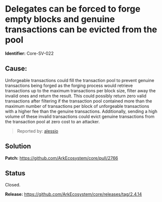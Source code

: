 # Delegates can be forced to forge empty blocks and genuine transactions can be evicted from the pool
**Identifier:** Core-SV-022

## Cause: 
Unforgeable transactions could fill the transaction pool to prevent genuine transactions being forged as the forging process would retrieve transactions up to the maximum transactions per block size, filter away the invalid ones and return the result. This could possibly return zero valid transactions after filtering if the transaction pool contained more than the maximum number of transactions per block of unforgeable transactions with a higher fee than the genuine transactions. Additionally, sending a high volume of these invalid transactions could evict genuine transactions from the transaction pool at zero cost to an attacker.  

>Reported by: [alessio](https://github.com/alessiodf)

## Solution

**Patch:** https://github.com/ArkEcosystem/core/pull/2766

## Status
Closed.

**Release:** https://github.com/ArkEcosystem/core/releases/tag/2.4.14

